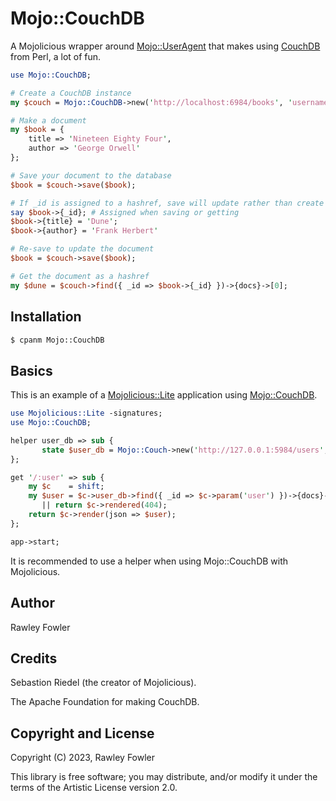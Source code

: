 # Mojo::CouchDB

A Mojolicious wrapper around [Mojo::UserAgent](https://docs.mojolicious.org/Mojo/UserAgent) that makes using [CouchDB](https://couchdb.apache.org/) from
Perl, a lot of fun.

```perl
use Mojo::CouchDB;

# Create a CouchDB instance
my $couch = Mojo::CouchDB->new('http://localhost:6984/books', 'username', 'password');

# Make a document
my $book = {
    title => 'Nineteen Eighty Four',
    author => 'George Orwell'
};

# Save your document to the database
$book = $couch->save($book);

# If _id is assigned to a hashref, save will update rather than create
say $book->{_id}; # Assigned when saving or getting
$book->{title} = 'Dune';
$book->{author} = 'Frank Herbert'

# Re-save to update the document
$book = $couch->save($book);

# Get the document as a hashref
my $dune = $couch->find({ _id => $book->{_id} })->{docs}->[0];
```

## Installation

```bash
$ cpanm Mojo::CouchDB
```

## Basics

This is an example of a [Mojolicious::Lite](https://docs.mojolicious.org/Mojolicious/Lite) application using
[Mojo::CouchDB](#).

```perl
use Mojolicious::Lite -signatures;
use Mojo::CouchDB;

helper user_db => sub {
       state $user_db = Mojo::Couch->new('http://127.0.0.1:5984/users', 'username', 'password');
};

get '/:user' => sub {
    my $c    = shift;
    my $user = $c->user_db->find({ _id => $c->param('user') })->{docs}->[0]
       || return $c->rendered(404);
    return $c->render(json => $user);
};

app->start;
```

It is recommended to use a helper when using Mojo::CouchDB with Mojolicious.

## Author

Rawley Fowler

## Credits

Sebastion Riedel (the creator of Mojolicious).

The Apache Foundation for making CouchDB.

## Copyright and License

Copyright (C) 2023, Rawley Fowler

This library is free software; you may distribute, and/or modify it under the terms of the Artistic License version 2.0.

